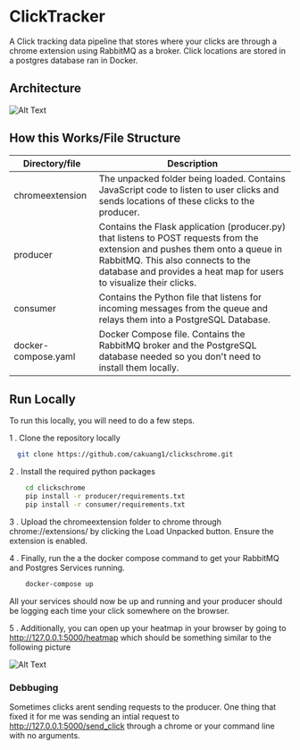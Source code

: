 # ClickTracker

A Click tracking data pipeline that stores where your clicks are through a chrome extension using RabbitMQ as a broker. Click locations are stored in a postgres database ran in Docker.


## Architecture
![Alt Text](public/rabbit.png)



## How this Works/File Structure

| Directory/file         | Description                                                                                          |
|-------------------|------------------------------------------------------------------------------------------------------|
| chromeextension   | The unpacked folder being loaded. Contains JavaScript code to listen to user clicks and sends locations of these clicks to the producer.                         |
| producer          | Contains the Flask application (producer.py) that listens to POST requests from the extension and pushes them onto a queue in RabbitMQ. This also connects to the database and provides a heat map for users to visualize their clicks. |
| consumer          | Contains the Python file that listens for incoming messages from the queue and relays them into a PostgreSQL Database.                                                                                                        |
| docker-compose.yaml | Docker Compose file. Contains the RabbitMQ broker and the PostgreSQL database needed so you don't need to install them locally.                                         |






## Run Locally

To run this locally, you will need to do a few steps.


1 . Clone the repository locally
```bash
  git clone https://github.com/cakuang1/clickschrome.git
```
2 . Install the required python packages
```bash
    cd clickschrome
    pip install -r producer/requirements.txt
    pip install -r consumer/requirements.txt
```
3 . Upload the chromeextension folder to chrome through chrome://extensions/ by clicking the Load Unpacked button. Ensure the extension is enabled.


4 . Finally, run the a the docker compose command to get your RabbitMQ and Postgres Services running.
```bash
    docker-compose up
```

All your services should now be up and running and your producer should be logging each time your click somewhere on the browser.

5 . Additionally, you can open up your heatmap in your browser by going to http://127.0.0.1:5000/heatmap which should be something similar to the following picture

![Alt Text](public/heatmap.png)


### Debbuging

Sometimes clicks arent sending requests to the producer. One thing that fixed it for me was sending an intial request to http://127.0.0.1:5000/send_click through a chrome or your command line with no arguments.